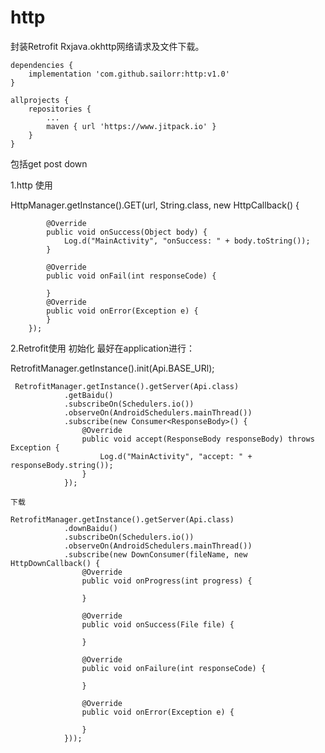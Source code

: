 # http
封装Retrofit Rxjava.okhttp网络请求及文件下载。

   	dependencies {
   		implementation 'com.github.sailorr:http:v1.0'
   	}
   
	allprojects {
		repositories {
			...
			maven { url 'https://www.jitpack.io' }
		}
	} 
   
   

  
   
包括get post down

1.http 使用


   HttpManager.getInstance().GET(url, String.class, new HttpCallback() {
   
            @Override
            public void onSuccess(Object body) {
                Log.d("MainActivity", "onSuccess: " + body.toString());
            }
            
            @Override
            public void onFail(int responseCode) {

            }
            @Override
            public void onError(Exception e) {
            }
        });
        
2.Retrofit使用
  初始化 最好在application进行：
  
  RetrofitManager.getInstance().init(Api.BASE_URl);
  
     RetrofitManager.getInstance().getServer(Api.class)
                .getBaidu()
                .subscribeOn(Schedulers.io())
                .observeOn(AndroidSchedulers.mainThread())
                .subscribe(new Consumer<ResponseBody>() {
                    @Override
                    public void accept(ResponseBody responseBody) throws Exception {
                        Log.d("MainActivity", "accept: " + responseBody.string());
                    }
                });
                
    下载
    
    RetrofitManager.getInstance().getServer(Api.class)
                .downBaidu()
                .subscribeOn(Schedulers.io())
                .observeOn(AndroidSchedulers.mainThread())
                .subscribe(new DownConsumer(fileName, new HttpDownCallback() {
                    @Override
                    public void onProgress(int progress) {
                        
                    }

                    @Override
                    public void onSuccess(File file) {

                    }

                    @Override
                    public void onFailure(int responseCode) {

                    }

                    @Override
                    public void onError(Exception e) {

                    }
                }));

